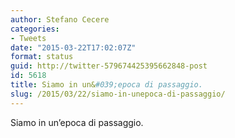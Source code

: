 ```yaml
---
author: Stefano Cecere
categories:
- Tweets
date: "2015-03-22T17:02:07Z"
format: status
guid: http://twitter-579674425395662848-post
id: 5618
title: Siamo in un&#039;epoca di passaggio.
slug: /2015/03/22/siamo-in-unepoca-di-passaggio/
---
```


Siamo in un&#8217;epoca di passaggio.